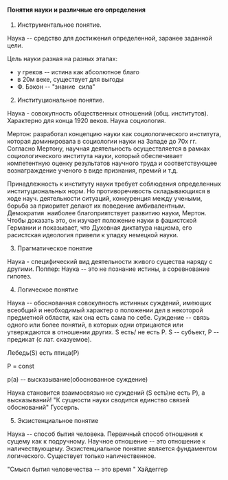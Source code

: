 #### Понятия науки и различные его определения

1. Инструментальное понятие.

 Наука -- средство для достижения определенной, заранее заданной цели.

 Цель науки разная на разных этапах:
  * у греков -- истина как абсолютное благо
  * в 20­м веке, существует для выгоды
  * Ф. Бэкон -- "знание ­ сила"

2. Институциональное понятие.

 Наука - совокупность общественных отношений (общ. институтов). Характерно для конца 19­20 веков. Наука социология.

 Мертон: разработал концепцию науки как социологического института, которая доминировала в социологии науки на Западе до
 70­х гг. Согласно Мертону, научная деятельность осуществляется в рамках социологического института науки, который обеспечивает
 компетентную оценку результатов научного труда и соответствующее вознаграждение ученого в виде признания, премий и т.д.

 Принадлежность к институту науки требует соблюдения определенных институциональных норм. Но противоречивость
 складывающихся в ходе науч. деятельности ситуаций, конкуренция между учеными, борьба за приоритет делают их поведение
 амбивалентным. Демократия ­ наиболее благоприятствует развитию науки, Мертон. Чтобы доказать это, он изучает положение науки в
 фашистской Германии и показывает, что Духовная диктатура нацизма, его расистская идеология привели к упадку немецкой науки.

3. Прагматическое понятие

 Наука - специфический вид деятельности живого существа наряду с другими.
 Поппер: Наука -- это не познание истины, а соревнование гипотез.

4. Логическое понятие

 Наука -- обоснованная совокупность истинных суждений, имеющих всеобщий и необходимый характер о положении дел в некоторой
 предметной области, как она есть сама по себе. Суждение -- связь одного или более понятий, в которых одни отрицаются или
 утверждаются в отношении других. S есть/ не есть P. S -- субъект, P -- предикат (c лат. сказуемое).

 Лебедь(S) есть птица(P)
 
 P = const
 
 p(a) -- высказывание(обоснованное суждение)

 Наука становится взаимосвязью не суждений (S есть\не есть P), а высказываний!
 "К сущности науки сводится единство связей обоснований" Гуссерль.

5. Экзистенциальное понятие

 Наука -- способ бытия человека. Первичный способ отношения к сущему как к подручному.
 Научное отношение -- это отношение к наличествующему. Экзистенциальное понятие является фундаментом логического.
 Существует только наличественное.

 "Смысл бытия человечества -- это время " Хайдеггер
